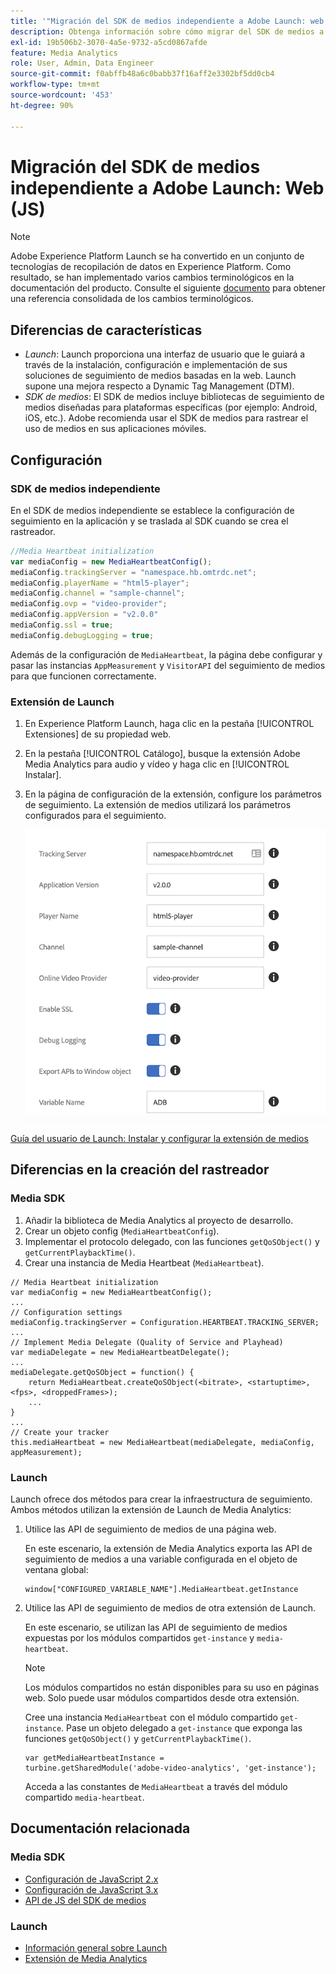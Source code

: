 ```yaml
---
title: '"Migración del SDK de medios independiente a Adobe Launch: web (JS)"'
description: Obtenga información sobre cómo migrar del SDK de medios a Launch para JS.
exl-id: 19b506b2-3070-4a5e-9732-a5cd0867afde
feature: Media Analytics
role: User, Admin, Data Engineer
source-git-commit: f0abffb48a6c0babb37f16aff2e3302bf5dd0cb4
workflow-type: tm+mt
source-wordcount: '453'
ht-degree: 90%

---
```


# Migración del SDK de medios independiente a Adobe Launch: Web (JS)

>[!NOTE]
>Adobe Experience Platform Launch se ha convertido en un conjunto de tecnologías de recopilación de datos en Experience Platform. Como resultado, se han implementado varios cambios terminológicos en la documentación del producto. Consulte el siguiente [documento](https://experienceleague.adobe.com/docs/experience-platform/tags/term-updates.html?lang=es) para obtener una referencia consolidada de los cambios terminológicos.

## Diferencias de características

* *Launch*: Launch proporciona una interfaz de usuario que le guiará a través de la instalación, configuración e implementación de sus soluciones de seguimiento de medios basadas en la web. Launch supone una mejora respecto a Dynamic Tag Management (DTM).
* *SDK de medios*: El SDK de medios incluye bibliotecas de seguimiento de medios diseñadas para plataformas específicas (por ejemplo: Android, iOS, etc.). Adobe recomienda usar el SDK de medios para rastrear el uso de medios en sus aplicaciones móviles.

## Configuración

### SDK de medios independiente

En el SDK de medios independiente se establece la configuración de seguimiento en la aplicación
y se traslada al SDK cuando se crea el rastreador.

```javascript
//Media Heartbeat initialization
var mediaConfig = new MediaHeartbeatConfig();
mediaConfig.trackingServer = "namespace.hb.omtrdc.net";
mediaConfig.playerName = "html5-player";
mediaConfig.channel = "sample-channel";
mediaConfig.ovp = "video-provider";
mediaConfig.appVersion = "v2.0.0"
mediaConfig.ssl = true;
mediaConfig.debugLogging = true;
```

Además de la configuración de `MediaHeartbeat`, la página debe configurar y pasar
las instancias `AppMeasurement` y `VisitorAPI` del seguimiento de medios
para que funcionen correctamente.

### Extensión de Launch

1. En Experience Platform Launch, haga clic en la pestaña [!UICONTROL Extensiones]
de su propiedad web.
1. En la pestaña [!UICONTROL Catálogo], busque la extensión Adobe Media Analytics para audio y vídeo
y haga clic en [!UICONTROL Instalar].
1. En la página de configuración de la extensión, configure los parámetros de seguimiento. La extensión de medios utilizará los parámetros configurados para el seguimiento.

   ![](assets/launch_config_js.png)

[Guía del usuario de Launch: Instalar y configurar la extensión de medios](https://experienceleague.adobe.com/docs/experience-platform/tags/extensions/adobe/media-analytics/overview.html#install-and-configure-the-ma-extension)

## Diferencias en la creación del rastreador

### Media SDK

1. Añadir la biblioteca de Media Analytics al proyecto de desarrollo.
1. Crear un objeto config (`MediaHeartbeatConfig`).
1. Implementar el protocolo delegado, con las funciones `getQoSObject()` y `getCurrentPlaybackTime()`.
1. Crear una instancia de Media Heartbeat (`MediaHeartbeat`).

```
// Media Heartbeat initialization
var mediaConfig = new MediaHeartbeatConfig();
...
// Configuration settings
mediaConfig.trackingServer = Configuration.HEARTBEAT.TRACKING_SERVER;
...
// Implement Media Delegate (Quality of Service and Playhead)
var mediaDelegate = new MediaHeartbeatDelegate();
...
mediaDelegate.getQoSObject = function() {
    return MediaHeartbeat.createQoSObject(<bitrate>, <startuptime>, <fps>, <droppedFrames>);
    ...
}
...
// Create your tracker
this.mediaHeartbeat = new MediaHeartbeat(mediaDelegate, mediaConfig, appMeasurement);
```

<!--  Dead Link - from 2019 - can't locate where this should go
[Media SDK - Tracker Creation](https://experienceleague.adobe.com/docs/media-analytics/using/sdk-implement/cookbook/sdk-vs-launch-qoe.html) -->

### Launch

Launch ofrece dos métodos para crear la infraestructura de seguimiento. Ambos métodos utilizan la extensión de Launch de Media Analytics:

1. Utilice las API de seguimiento de medios de una página web.

   En este escenario, la extensión de Media Analytics exporta las API de seguimiento de medios a una variable configurada en el objeto de ventana global:

   ```
   window["CONFIGURED_VARIABLE_NAME"].MediaHeartbeat.getInstance
   ```

1. Utilice las API de seguimiento de medios de otra extensión de Launch.

   En este escenario, se utilizan las API de seguimiento de medios expuestas por los módulos compartidos `get-instance` y `media-heartbeat`.

   >[!NOTE]
   >
   >Los módulos compartidos no están disponibles para su uso en páginas web. Solo puede usar módulos compartidos desde otra extensión.

   Cree una instancia `MediaHeartbeat` con el módulo compartido `get-instance`.
Pase un objeto delegado a `get-instance` que exponga las funciones `getQoSObject()` y `getCurrentPlaybackTime()`.

   ```
   var getMediaHeartbeatInstance =
   turbine.getSharedModule('adobe-video-analytics', 'get-instance');
   ```

   Acceda a las constantes de `MediaHeartbeat` a través del módulo compartido `media-heartbeat`.

## Documentación relacionada

### Media SDK

* [Configuración de JavaScript 2.x](/help/sdk-implement/setup/setup-javascript/set-up-js-2.md)
* [Configuración de JavaScript 3.x](/help/sdk-implement/setup/setup-javascript/set-up-js-3.md)
* [API de JS del SDK de medios](https://adobe-marketing-cloud.github.io/media-sdks/reference/javascript/MediaHeartbeat.html)

### Launch

* [Información general sobre Launch](https://experienceleague.adobe.com/docs/experience-platform/tags/home.html?lang=es)
* [Extensión de Media Analytics](https://experienceleague.adobe.com/docs/experience-platform/tags/extensions/adobe/media-analytics/overview.html)
